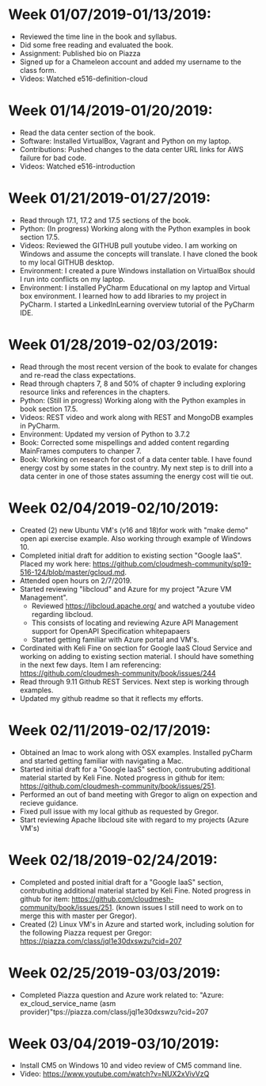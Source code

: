 
# Week 01/07/2019-01/13/2019:

  * Reviewed the time line in the book and syllabus.
  * Did some free reading and evaluated the book.
  * Assignment: Published bio on Piazza
  * Signed up for a Chameleon account and added my username to the class form.
  * Videos: Watched e516-definition-cloud

# Week 01/14/2019-01/20/2019:

  * Read the data center section of the book.
  * Software: Installed VirtualBox, Vagrant and Python on my laptop.
  * Contributions: Pushed changes to the data center URL links for AWS failure for bad code.
  * Videos: Watched e516-introduction
  
# Week 01/21/2019-01/27/2019:
  
  * Read through 17.1, 17.2 and 17.5 sections of the book.
  * Python: (In progress) Working along with the Python examples in book section 17.5.
  * Videos: Reviewed the GITHUB pull youtube video. I am working on Windows and assume the concepts will translate. I have cloned the book to my local GITHUB desktop.
  * Environment: I created a pure Windows installation on VirtualBox should I run into conflicts on my laptop. 
  * Environment: I installed PyCharm Educational on my laptop and Virtual box environment. I learned how to add libraries to my project in PyCharm. I started a LinkedInLearning overview tutorial of the PyCharm IDE.
  
# Week 01/28/2019-02/03/2019:
  
  * Read through the most recent version of the book to evalate for changes and re-read the class expectations.
  * Read through chapters 7, 8 and 50% of chapter 9 including exploring resource links and references in the chapters.
  * Python: (Still in progress) Working along with the Python examples in book section 17.5.
  * Videos: REST video and work along with REST and MongoDB examples in PyCharm.
  * Environment: Updated my version of Python to 3.7.2
  * Book: Corrected some mispellings and added content regarding MainFrames computers to chanper 7.
  * Book: Working on research for cost of a data center table. I have found energy cost by some states in the country. My next step is to drill into a data center in one of those states assuming the energy cost will tie out.
 
# Week 02/04/2019-02/10/2019:
  
  * Created (2) new Ubuntu VM's (v16 and 18)for work with "make demo" open api exercise example. Also working through example of Windows 10.
  * Completed initial draft for addition to existing section "Google IaaS". Placed my work here: https://github.com/cloudmesh-community/sp19-516-124/blob/master/gcloud.md.
  * Attended open hours on 2/7/2019.
  * Started reviewing "libcloud" and Azure for my project "Azure VM Management".
    * Reviewed https://libcloud.apache.org/  and watched a youtube video regarding libcloud.
    * This consists of locating and reviewing Azure API Management support for OpenAPI Specification whitepapaers
    * Started getting familiar with Azure portal and VM's.
  * Cordinated with Keli Fine on section for Google IaaS Cloud Service and working on adding to existing section material. I should have something in the next few days. Item I am referencing: https://github.com/cloudmesh-community/book/issues/244
  * Read through 9.11 Github REST Services. Next step is working through examples.
  * Updated my github readme so that it reflects my efforts.
  
# Week 02/11/2019-02/17/2019:
  
  * Obtained an Imac to work along with OSX examples. Installed pyCharm and started getting familiar with navigating a Mac.
  * Started initial draft for a "Google IaaS" section, contrubuting additional material started by Keli Fine. Noted progress in github for item: https://github.com/cloudmesh-community/book/issues/251.
  * Performed an out of band meeting with Gregor to align on expection and recieve guidance.
  * Fixed pull issue with my local github as requested by Gregor.
  * Start reviewing Apache libcloud site with regard to my projects (Azure VM's)
  
 # Week 02/18/2019-02/24/2019:
  
  * Completed and posted initial draft for a "Google IaaS" section, contrubuting additional material started by Keli Fine. Noted progress in github for item: https://github.com/cloudmesh-community/book/issues/251. (known issues I still need to work on to merge this with master per Gregor).
  * Created (2) Linux VM's in Azure and started work, including solution for the following Piazza request per Gregor: https://piazza.com/class/jql1e30dxswzu?cid=207
  
 # Week 02/25/2019-03/03/2019:
  
  * Completed Piazza question and Azure work related to: "Azure: ex_cloud_service_name (asm provider)"tps://piazza.com/class/jql1e30dxswzu?cid=207
  
 # Week 03/04/2019-03/10/2019:
  
  * Install CM5 on Windows 10 and video review of CM5 command line.
  * Video: https://www.youtube.com/watch?v=NUX2xVivVzQ
